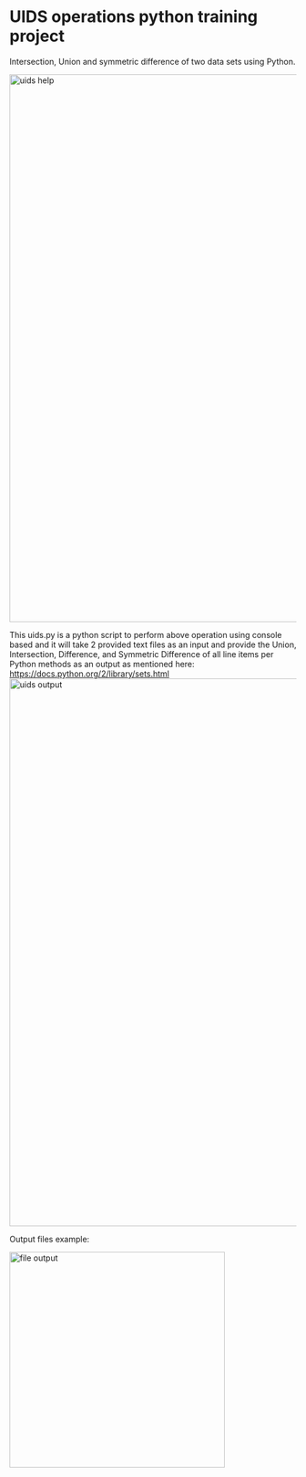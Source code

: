 # UIDS operations python training project
Intersection, Union and symmetric difference of two data sets using Python.

<img width="960" alt="uids help" src="https://user-images.githubusercontent.com/6546568/132135252-1f2345f3-ab46-4ba6-bdcb-0d25c0aab905.png">

This uids.py is a python script to perform above operation using console based and it will take 2 provided text files as an input and provide the Union, Intersection, Difference, and Symmetric Difference of all line items per Python methods as an output as mentioned here: https://docs.python.org/2/library/sets.html
<img width="960" alt="uids output" src="https://user-images.githubusercontent.com/6546568/132135343-81764576-ac01-4a04-ad33-5f83ba58fe61.png">

Output files example:

<img width="378" alt="file output" src="https://user-images.githubusercontent.com/6546568/132135431-d4f0c267-0813-4148-8d5e-fcb3e09013e2.png">


